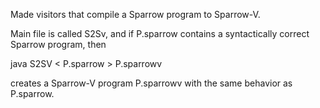 Made visitors that compile a Sparrow program to Sparrow-V.

Main file is called S2Sv, and if P.sparrow contains a syntactically correct Sparrow program, then

java S2SV < P.sparrow > P.sparrowv

creates a Sparrow-V program P.sparrowv with the same behavior as P.sparrow.